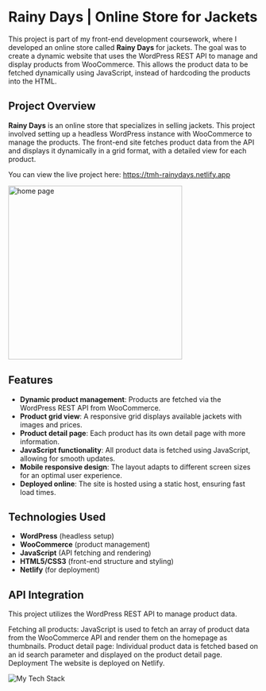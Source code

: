# Rainy Days | Online Store for Jackets

This project is part of my front-end development coursework, where I developed an online store called **Rainy Days** for jackets. The goal was to create a dynamic website that uses the WordPress REST API to manage and display products from WooCommerce. This allows the product data to be fetched dynamically using JavaScript, instead of hardcoding the products into the HTML.

## Project Overview
**Rainy Days** is an online store that specializes in selling jackets. This project involved setting up a headless WordPress instance with WooCommerce to manage the products. The front-end site fetches product data from the API and displays it dynamically in a grid format, with a detailed view for each product.

You can view the live project here: https://tmh-rainydays.netlify.app

<p align="left"><img height="350px" src="https://github.com/user-attachments/assets/a31a09fc-4f1c-4253-b38e-5df261f6b5c7" alt="home page" /></p>



## Features
- **Dynamic product management**: Products are fetched via the WordPress REST API from WooCommerce.
- **Product grid view**: A responsive grid displays available jackets with images and prices.
- **Product detail page**: Each product has its own detail page with more information.
- **JavaScript functionality**: All product data is fetched using JavaScript, allowing for smooth updates.
- **Mobile responsive design**: The layout adapts to different screen sizes for an optimal user experience.
- **Deployed online**: The site is hosted using a static host, ensuring fast load times.

## Technologies Used
- **WordPress** (headless setup)
- **WooCommerce** (product management)
- **JavaScript** (API fetching and rendering)
- **HTML5/CSS3** (front-end structure and styling)
- **Netlify** (for deployment)

## API Integration
This project utilizes the WordPress REST API to manage product data.

Fetching all products: JavaScript is used to fetch an array of product data from the WooCommerce API and render them on the homepage as thumbnails.
Product detail page: Individual product data is fetched based on an id search parameter and displayed on the product detail page.
Deployment
The website is deployed on Netlify. 

<p align="left" ><img src="https://github-readme-tech-stack.vercel.app/api/cards?lineCount=1&width=870&bg=%230D1117&badge=%23161B22&border=%2321262D&titleColor=%2358A6FF&line1=git%2CGit%2C40F8FF%3Bgithub%2CGitHub%2C40F8FF%3Bvisualstudiocode%2CVS+Code%2C40F8FF%3Bfigma%2CFigma%2C40F8FF%3Bhtml5%2CHTML%2C40F8FF%3Bcss3%2CCSS%2C40F8FF%3Bjavascript%2CJavaScript%2C40F8FF%3Bwordpress%2CWordPress%2C40F8FF" alt="My Tech Stack" /> </p>
